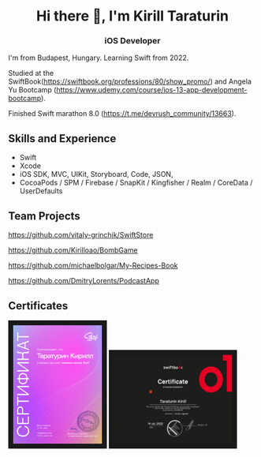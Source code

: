 <h1 align="center">Hi there 👋, I'm Kirill Taraturin</h1>

<h3 align="center">iOS Developer</h3>

I'm from Budapest, Hungary. Learning Swift from 2022.

Studied at the SwiftBook(https://swiftbook.org/professions/80/show_promo/) and Angela Yu Bootcamp (https://www.udemy.com/course/ios-13-app-development-bootcamp).

Finished Swift marathon 8.0 (https://t.me/devrush_community/13663).

## Skills and Experience

*  Swift
*  Xcode
*  iOS SDK, MVC, UIKit, Storyboard, Code, JSON, 
*  CocoaPods / SPM / Firebase / SnapKit / Kingfisher / Realm / CoreData / UserDefaults

 ## Team Projects
 https://github.com/vitaly-grinchik/SwiftStore
 
 https://github.com/Kirilloao/BombGame

 https://github.com/michaelbolgar/My-Recipes-Book
 
 https://github.com/DmitryLorents/PodcastApp
 

  ## Certificates
  <a href="https://github.com/Kirilloao/Kirilloao/blob/main/A4%20-%20185.pdf" target="_blanck"><img src="https://github.com/Kirilloao/Kirilloao/blob/main/Surf.png" alt="swiftbook.org" width = "180" height="240" border="10" /></a>
    <a href="https://github.com/Kirilloao/Kirilloao/blob/main/swiftBook.png" target="_blanck"><img src="https://github.com/Kirilloao/Kirilloao/blob/main/swiftBook.png" alt="swiftbook.org" width = "240" height="180" border="10" /></a>
